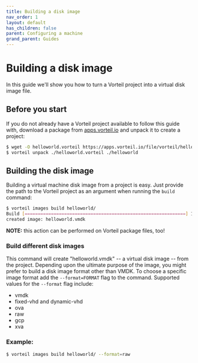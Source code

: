 ```yaml
---
title: Building a disk image
nav_order: 1
layout: default
has_children: false
parent: Configuring a machine
grand_parent: Guides
---
```


# Building a disk image

In this guide we'll show you how to turn a Vorteil project into a virtual disk image file.

## Before you start

If you do not already have a Vorteil project available to follow this guide with, download a package from [apps.vorteil.io](https://apps.vorteil.io/) and unpack it to create a project:

```sh
$ wget -O helloworld.vorteil https://apps.vorteil.io/file/vorteil/helloworld
$ vorteil unpack ./helloworld.vorteil ./helloworld
```

## Building the disk image

Building a virtual machine disk image from a project is easy. Just provide the path to the Vorteil project as an argument when running the `build` command:

```sh
$ vorteil images build helloworld/
Build [=============================================================] 100.00% 0s
created image: helloworld.vmdk
```

**NOTE:** this action can be performed on Vorteil package files, too!

### Build different disk images

This command will create "helloworld.vmdk" -- a virtual disk image -- from the project. Depending upon the ultimate purpose of the image, you might prefer to build a disk image format other than VMDK. To choose a specific image format add the `--format=FORMAT` flag to the command. Supported values for the `--format` flag include:

- vmdk
- fixed-vhd and dynamic-vhd
- ova
- raw
- gcp
- xva

### Example:

```sh
$ vorteil images build helloworld/ --format=raw
```
